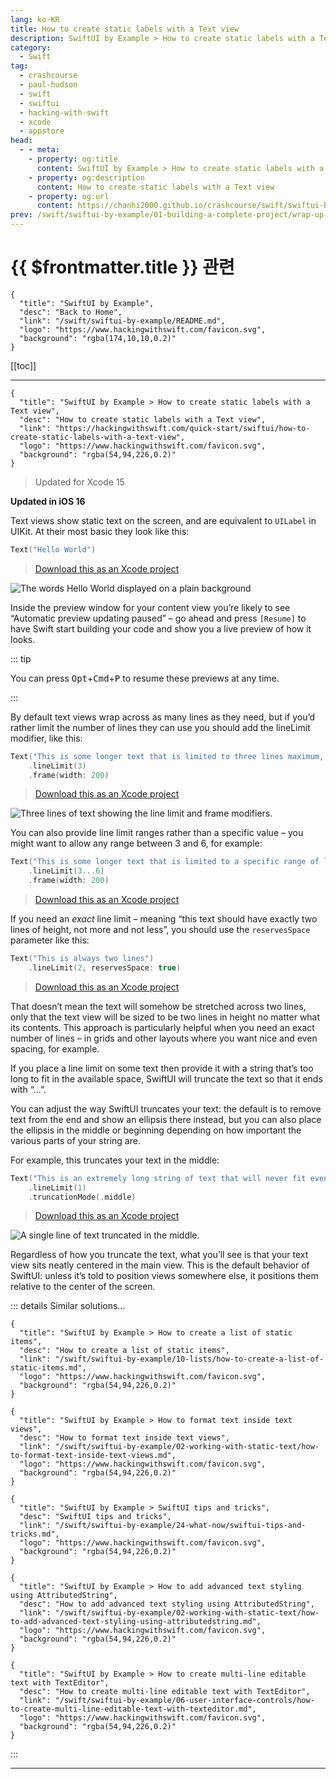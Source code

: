 ```yaml
---
lang: ko-KR
title: How to create static labels with a Text view
description: SwiftUI by Example > How to create static labels with a Text view
category:
  - Swift
tag: 
  - crashcourse
  - paul-hudson
  - swift
  - swiftui
  - hacking-with-swift
  - xcode
  - appstore
head:
  - - meta:
    - property: og:title
      content: SwiftUI by Example > How to create static labels with a Text view
    - property: og:description
      content: How to create static labels with a Text view
    - property: og:url
      content: https://chanhi2000.github.io/crashcourse/swift/swiftui-by-example/02-working-with-static-text/how-to-create-static-labels-with-a-text-view.html
prev: /swift/swiftui-by-example/01-building-a-complete-project/wrap-up-our-swiftui-project-is-complete.md
---
```


# {{ $frontmatter.title }} 관련

```component VPCard
{
  "title": "SwiftUI by Example",
  "desc": "Back to Home",
  "link": "/swift/swiftui-by-example/README.md",
  "logo": "https://www.hackingwithswift.com/favicon.svg",
  "background": "rgba(174,10,10,0.2)"
}
```

[[toc]]

---

```component VPCard
{
  "title": "SwiftUI by Example > How to create static labels with a Text view",
  "desc": "How to create static labels with a Text view",
  "link": "https://hackingwithswift.com/quick-start/swiftui/how-to-create-static-labels-with-a-text-view",
  "logo": "https://www.hackingwithswift.com/favicon.svg",
  "background": "rgba(54,94,226,0.2)"
}
```

> Updated for Xcode 15

**Updated in iOS 16**

Text views show static text on the screen, and are equivalent to `UILabel` in UIKit. At their most basic they look like this:

```swift
Text("Hello World")
```

> [<FontIcon icon="fas fa-file-zipper"/>Download this as an Xcode project](https://www.hackingwithswift.com/files/projects/swiftui/how-to-create-static-labels-with-a-text-view-1.zip)

![The words Hello World displayed on a plain background](https://www.hackingwithswift.com/img/books/quick-start/swiftui/how-to-create-static-labels-with-a-text-view-1~dark.png)

Inside the preview window for your content view you’re likely to see “Automatic preview updating paused” – go ahead and press <FontIcon icon="iconfont icon-select"/>`[Resume]` to have Swift start building your code and show you a live preview of how it looks.

::: tip

You can press <kbd>Opt</kbd>+<kbd>Cmd</kbd>+<kbd>P</kbd> to resume these previews at any time.

:::

By default text views wrap across as many lines as they need, but if you’d rather limit the number of lines they can use you should add the lineLimit modifier, like this:

```swift
Text("This is some longer text that is limited to three lines maximum, so anything more than that will cause the text to clip.")
    .lineLimit(3)
    .frame(width: 200)
```

> [<FontIcon icon="fas fa-file-zipper"/>Download this as an Xcode project](https://www.hackingwithswift.com/files/projects/swiftui/how-to-create-static-labels-with-a-text-view-2.zip)

![Three lines of text showing the line limit and frame modifiers.](https://www.hackingwithswift.com/img/books/quick-start/swiftui/how-to-create-static-labels-with-a-text-view-2~dark.png)

You can also provide line limit ranges rather than a specific value – you might want to allow any range between 3 and 6, for example:

```swift
Text("This is some longer text that is limited to a specific range of lines, so anything more than six lines will cause the text to clip.")
    .lineLimit(3...6)
    .frame(width: 200)
```

> [<FontIcon icon="fas fa-file-zipper"/>Download this as an Xcode project](https://www.hackingwithswift.com/files/projects/swiftui/how-to-create-static-labels-with-a-text-view-3.zip)

If you need an _exact_ line limit – meaning “this text should have exactly two lines of height, not more and not less”, you should use the `reservesSpace` parameter like this:

```swift
Text("This is always two lines")
    .lineLimit(2, reservesSpace: true)
```

> [<FontIcon icon="fas fa-file-zipper"/>Download this as an Xcode project](https://www.hackingwithswift.com/files/projects/swiftui/how-to-create-static-labels-with-a-text-view-3.zip)

That doesn’t mean the text will somehow be stretched across two lines, only that the text view will be sized to be two lines in height no matter what its contents. This approach is particularly helpful when you need an exact number of lines – in grids and other layouts where you want nice and even spacing, for example.

If you place a line limit on some text then provide it with a string that’s too long to fit in the available space, SwiftUI will truncate the text so that it ends with “...”.

You can adjust the way SwiftUI truncates your text: the default is to remove text from the end and show an ellipsis there instead, but you can also place the ellipsis in the middle or beginning depending on how important the various parts of your string are.

For example, this truncates your text in the middle:

```swift
Text("This is an extremely long string of text that will never fit even the widest of iOS devices even if the user has their Dynamic Type setting as small as is possible, so in theory it should definitely demonstrate truncationMode().")
    .lineLimit(1)
    .truncationMode(.middle)
```

> [<FontIcon icon="fas fa-file-zipper"/>Download this as an Xcode project](https://www.hackingwithswift.com/files/projects/swiftui/how-to-create-static-labels-with-a-text-view-4.zip)

![A single line of text truncated in the middle.](https://www.hackingwithswift.com/img/books/quick-start/swiftui/how-to-create-static-labels-with-a-text-view-3~dark.png)

Regardless of how you truncate the text, what you’ll see is that your text view sits neatly centered in the main view. This is the default behavior of SwiftUI: unless it’s told to position views somewhere else, it positions them relative to the center of the screen.

::: details Similar solutions…

```component VPCard
{
  "title": "SwiftUI by Example > How to create a list of static items",
  "desc": "How to create a list of static items",
  "link": "/swift/swiftui-by-example/10-lists/how-to-create-a-list-of-static-items.md",
  "logo": "https://www.hackingwithswift.com/favicon.svg",
  "background": "rgba(54,94,226,0.2)"
}
```

```component VPCard
{
  "title": "SwiftUI by Example > How to format text inside text views",
  "desc": "How to format text inside text views",
  "link": "/swift/swiftui-by-example/02-working-with-static-text/how-to-format-text-inside-text-views.md",
  "logo": "https://www.hackingwithswift.com/favicon.svg",
  "background": "rgba(54,94,226,0.2)"
}
```

```component VPCard
{
  "title": "SwiftUI by Example > SwiftUI tips and tricks",
  "desc": "SwiftUI tips and tricks",
  "link": "/swift/swiftui-by-example/24-what-now/swiftui-tips-and-tricks.md",
  "logo": "https://www.hackingwithswift.com/favicon.svg",
  "background": "rgba(54,94,226,0.2)"
}
```

```component VPCard
{
  "title": "SwiftUI by Example > How to add advanced text styling using AttributedString",
  "desc": "How to add advanced text styling using AttributedString",
  "link": "/swift/swiftui-by-example/02-working-with-static-text/how-to-add-advanced-text-styling-using-attributedstring.md",
  "logo": "https://www.hackingwithswift.com/favicon.svg",
  "background": "rgba(54,94,226,0.2)"
}
```

```component VPCard
{
  "title": "SwiftUI by Example > How to create multi-line editable text with TextEditor",
  "desc": "How to create multi-line editable text with TextEditor",
  "link": "/swift/swiftui-by-example/06-user-interface-controls/how-to-create-multi-line-editable-text-with-texteditor.md",
  "logo": "https://www.hackingwithswift.com/favicon.svg",
  "background": "rgba(54,94,226,0.2)"
}
```

:::

---

<TagLinks />